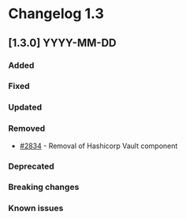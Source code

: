 # Changelog 1.3

## [1.3.0] YYYY-MM-DD

### Added

### Fixed

### Updated

### Removed

- [#2834](https://github.com/epiphany-platform/epiphany/issues/2834) - Removal of Hashicorp Vault component

### Deprecated

### Breaking changes

### Known issues
